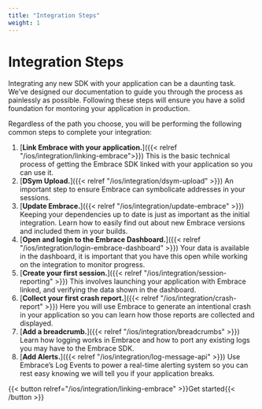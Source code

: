 ```yaml
---
title: "Integration Steps"
weight: 1
---
```


# Integration Steps

Integrating any new SDK with your application can be a daunting task. We’ve
designed our documentation to guide you through the process as painlessly as
possible. Following these steps will ensure you have a solid foundation for
montoring your application in production.

Regardless of the path you choose, you will be performing the following common
steps to complete your integration:


1. [**Link Embrace with your application.**]({{< relref "/ios/integration/linking-embrace">}}) This is the basic technical process of getting the Embrace SDK linked with your application so you can use it.
1. [**DSym Upload.**]({{< relref "/ios/integration/dsym-upload" >}}) An important step to ensure Embrace can symbolicate addresses in your sessions.
1. [**Update Embrace.**]({{< relref "/ios/integration/update-embrace" >}}) Keeping your dependencies up to date is just as important as the initial integration. Learn how to easily find out about new Embrace versions and included them in your builds.
1. [**Open and login to the Embrace Dashboard.**]({{< relref "/ios/integration/login-embrace-dashboard" >}}) Your data is available in the dashboard, it is important that you have this open while working on the integration to monitor progress.
1. [**Create your first session.**]({{< relref "/ios/integration/session-reporting" >}}) This involves launching your application with Embrace linked, and verifying the data shown in the dashboard.
1. [**Collect your first crash report.**]({{< relref "/ios/integration/crash-report" >}}) Here you will use Embrace to generate an intentional crash in your application so you can learn how those reports are collected and displayed.
1. [**Add a breadcrumb.**]({{< relref "/ios/integration/breadcrumbs" >}}) Learn how logging works in Embrace and how to port any existing logs you may have to the Embrace SDK.
1. [**Add Alerts.**]({{< relref "/ios/integration/log-message-api" >}}) Use Embrace’s Log Events to power a real-time alerting system so you can rest easy knowing we will tell you if your application breaks.


{{< button relref="/ios/integration/linking-embrace" >}}Get started{{< /button >}}
